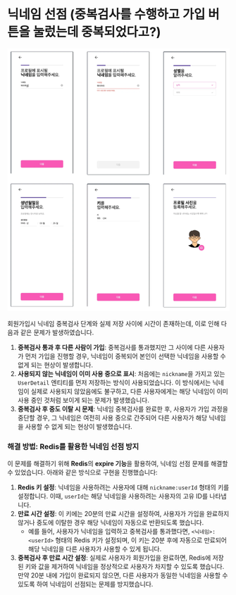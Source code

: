 

# 닉네임 선점 (중복검사를 수행하고 가입 버튼을 눌렀는데 중복되었다고?)
![img.png](../images/nickname_1.png)

회원가입시 닉네임 중복검사 단계와 실제 저장 사이에 시간이 존재하는데, 이로 인해 다음과 같은 문제가 발생하였습니다.

1. **중복검사 통과 후 다른 사람이 가입**: 중복검사를 통과했지만 그 사이에 다른 사용자가 먼저 가입을 진행할 경우, 닉네임이 중복되어 본인이 선택한 닉네임을 사용할 수 없게 되는 현상이 발생합니다.
2. **사용되지 않는 닉네임이 이미 사용 중으로 표시**: 처음에는 `nickname`을 가지고 있는 `UserDetail` 엔티티를 먼저 저장하는 방식이 사용되었습니다. 이 방식에서는 닉네임이 실제로 사용되지 않았음에도 불구하고, 다른 사용자에게는 해당 닉네임이 이미 사용 중인 것처럼 보이게 되는 문제가 발생했습니다.
3. **중복검사 후 중도 이탈 시 문제**: 닉네임 중복검사를 완료한 후, 사용자가 가입 과정을 중단할 경우, 그 닉네임은 여전히 사용 중으로 간주되어 다른 사용자가 해당 닉네임을 사용할 수 없게 되는 현상이 발생했습니다.

### 해결 방법: Redis를 활용한 닉네임 선점 방지

이 문제를 해결하기 위해 **Redis**의 **expire 기능**을 활용하여, 닉네임 선점 문제를 해결할 수 있었습니다. 아래와 같은 방식으로 구현을 진행했습니다:

1. **Redis 키 설정**: 닉네임을 사용하려는 사용자에 대해 `nickname:userId` 형태의 키를 설정합니다. 이때, `userId`는 해당 닉네임을 사용하려는 사용자의 고유 ID를 나타냅니다.
2. **만료 시간 설정**: 이 키에는 20분의 만료 시간을 설정하여, 사용자가 가입을 완료하지 않거나 중도에 이탈한 경우 해당 닉네임이 자동으로 반환되도록 했습니다.
    - 예를 들어, 사용자가 닉네임을 입력하고 중복검사를 통과했다면, `<닉네임>:<userId>` 형태의 Redis 키가 설정되며, 이 키는 20분 후에 자동으로 만료되어 해당 닉네임을 다른 사용자가 사용할 수 있게 됩니다.
3. **중복검사 후 만료 시간 설정**: 실제로 사용자가 회원가입을 완료하면, Redis에 저장된 키와 값을 제거하여 닉네임을 정상적으로 사용자가 차지할 수 있도록 했습니다. 만약 20분 내에 가입이 완료되지 않으면, 다른 사용자가 동일한 닉네임을 사용할 수 있도록 하여 닉네임이 선점되는 문제를 방지했습니다.
